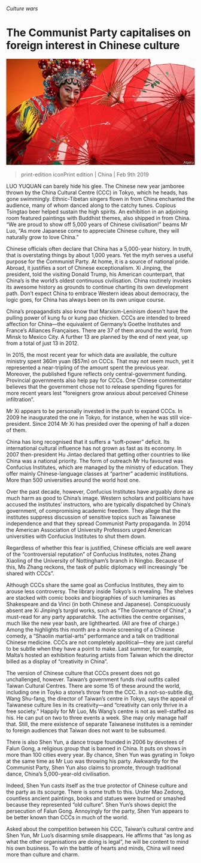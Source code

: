 ###### Culture wars

# The Communist Party capitalises on foreign interest in Chinese culture 

![image](images/20190209_CNP002_0.jpg) 

> print-edition iconPrint edition | China | Feb 9th 2019 

LUO YUQUAN can barely hide his glee. The Chinese new year jamboree thrown by the China Cultural Centre (CCC) in Tokyo, which he heads, has gone swimmingly. Ethnic-Tibetan singers flown in from China enchanted the audience, many of whom danced along to the catchy tunes. Copious Tsingtao beer helped sustain the high spirits. An exhibition in an adjoining room featured paintings with Buddhist themes, also shipped in from China. “We are proud to show off 5,000 years of Chinese civilisation!” beams Mr Luo, “As more Japanese come to appreciate Chinese culture, they will naturally grow to love China.” 

Chinese officials often declare that China has a 5,000-year history. In truth, that is overstating things by about 1,000 years. Yet the myth serves a useful purpose for the Communist Party. At home, it is a source of national pride. Abroad, it justifies a sort of Chinese exceptionalism. Xi Jinping, the president, told the visiting Donald Trump, his American counterpart, that China’s is the world’s oldest continuous civilisation. China routinely invokes its awesome history as grounds to continue charting its own development path. Don’t expect China to embrace Western ideas about democracy, the logic goes, for China has always been on its own unique course. 

China’s propagandists also know that Marxism-Leninism doesn’t have the pulling power of kung fu or kung pao chicken. CCCs are intended to breed affection for China—the equivalent of Germany’s Goethe Institutes and France’s Alliances Françaises. There are 37 of them around the world, from Minsk to Mexico City. A further 13 are planned by the end of next year, up from a total of just 13 in 2012. 

In 2015, the most recent year for which data are available, the culture ministry spent 360m yuan ($57m) on CCCs. That may not seem much, yet it represented a near-tripling of the amount spent the previous year. Moreover, the published figure reflects only central-government funding. Provincial governments also help pay for CCCs. One Chinese commentator believes that the government chose not to release spending figures for more recent years lest “foreigners grow anxious about perceived Chinese infiltration”. 

Mr Xi appears to be personally invested in the push to expand CCCs. In 2009 he inaugurated the one in Tokyo, for instance, when he was still vice-president. Since 2014 Mr Xi has presided over the opening of half a dozen of them. 

China has long recognised that it suffers a “soft-power” deficit. Its international cultural influence has not grown as fast as its economy. In 2007 then-president Hu Jintao declared that getting other countries to like China was a national priority. The form of outreach Mr Hu favoured was Confucius Institutes, which are managed by the ministry of education. They offer mainly Chinese-language classes at “partner” academic institutions. More than 500 universities around the world host one. 

Over the past decade, however, Confucius Institutes have arguably done as much harm as good to China’s image. Western scholars and politicians have accused the institutes’ instructors, who are typically dispatched by China’s government, of compromising academic freedom. They allege that the institutes suppress discussion of sensitive topics such as Taiwanese independence and that they spread Communist Party propaganda. In 2014 the American Association of University Professors urged American universities with Confucius Institutes to shut them down. 

Regardless of whether this fear is justified, Chinese officials are well aware of the “controversial reputation” of Confucius Institutes, notes Zhang Xiaoling of the University of Nottingham’s branch in Ningbo. Because of this, Ms Zhang reckons, the task of public diplomacy will increasingly “be shared with CCCs”. 

Although CCCs share the same goal as Confucius Institutes, they aim to arouse less controversy. The library inside Tokyo’s is revealing. The shelves are stacked with comic books and biographies of such luminaries as Shakespeare and da Vinci (in both Chinese and Japanese). Conspicuously absent are Xi Jinping’s turgid works, such as “The Governance of China”, a must-read for any party apparatchik. The activities the centre organises, much like the new year bash, are lighthearted. (All are free of charge.) Among the highlights this month are a movie screening of a Chinese comedy, a “Shaolin martial-arts” performance and a talk on traditional Chinese medicine. CCCs are not completely apolitical—they are just careful to be subtle when they have a point to make. Last summer, for example, Malta’s hosted an exhibition featuring artists from Taiwan which the director billed as a display of “creativity in China”. 

The version of Chinese culture that CCCs present does not go unchallenged, however. Taiwan’s government funds rival outfits called Taiwan Cultural Centres. There are some 15 of these around the world, including one in Toyko a stone’s throw from the CCC. In a not-so-subtle dig, Wang Shu-fang, the director of Taiwan’s centre in Tokyo, says the appeal of Taiwanese culture lies in its creativity—and “creativity can only thrive in a free society.” Happily for Mr Luo, Ms Wang’s centre is not as well-staffed as his. He can put on two to three events a week. She may only manage half that. Still, the mere existence of separate Taiwanese institutes is a reminder to foreign audiences that Taiwan does not want to be subsumed. 

There is also Shen Yun, a dance troupe founded in 2006 by devotees of Falun Gong, a religious group that is banned in China. It puts on shows in more than 100 cities every year. By chance, Shen Yun was gyrating in Tokyo at the same time as Mr Luo was throwing his party. Awkwardly for the Communist Party, Shen Yun also claims to promote, through traditional dance, China’s 5,000-year-old civilisation. 

Indeed, Shen Yun casts itself as the true protector of Chinese culture and the party as its scourge. There is some truth to this. Under Mao Zedong, countless ancient paintings, books and statues were burned or smashed because they represented “old culture”. Shen Yun’s shows depict the persecution of Falun Gong. Annoyingly for the party, Shen Yun appears to be better known than CCCs in much of the world. 

Asked about the competition between his CCC, Taiwan’s cultural centre and Shen Yun, Mr Luo’s disarming smile disappears. He affirms that “as long as what the other organisations are doing is legal”, he will be content to mind his own business. To win the battle of hearts and minds, China will need more than culture and charm. 

